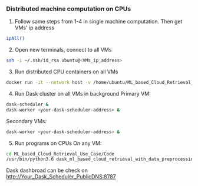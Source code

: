 ### Distributed machine computation on CPUs

1. Follow same steps from 1-4 in single machine computation. Then get VMs' ip address
```bash
ipAll()
```

2. Open new terminals, connect to all VMs
```bash
ssh -i ~/.ssh/id_rsa ubuntu@<VMs_ip_address>
```

3. Run distributed CPU containers on all VMs
```bash
docker run -it --network host -v /home/ubuntu/ML_based_Cloud_Retrieval_Use_Case:/root/ML_based_Cloud_Retrieval_Use_Case starlyxxx/dask-decision-tree-example:latest /bin/bash
```

4. Run Dask cluster on all VMs in background
Primary VM: 
```bash
dask-scheduler & 
dask-worker <your-dask-scheduler-address> &
```

Secondary VMs: 
```bash
dask-worker <your-dask-scheduler-address> &
```

5. Run programs on CPUs
On any VM:
```bash
cd ML_based_Cloud_Retrieval_Use_Case/Code
/usr/bin/python3.6 dask_ml_based_cloud_retrieval_with_data_preprocessing.py <your-dask-scheduler-address>
```

Dask dashbroad can be check on [http://Your_Dask_Scheduler_PublicDNS:8787]()

